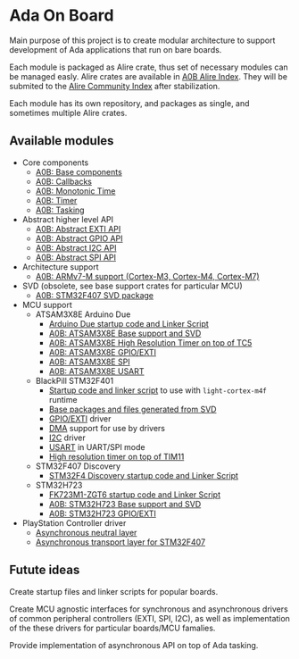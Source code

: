 # Ada On Board

Main purpose of this project is to create modular architecture to support
development of Ada applications that run on bare boards.

Each module is packaged as Alire crate, thus set of necessary modules can be managed easly. Alire crates are available in [A0B Alire Index](https://github.com/godunko/a0b-alire-index). They will be submited to the [Alire Community Index](https://github.com/alire-project/alire-index) after stabilization.

Each module has its own repository, and packages as single, and sometimes multiple Alire crates.

## Available modules

 * Core components
   * [A0B: Base components](https://github.com/godunko/a0b-base)
   * [A0B: Callbacks](https://github.com/godunko/a0b-callbacks)
   * [A0B: Monotonic Time](https://github.com/godunko/a0b-time)
   * [A0B: Timer](https://github.com/godunko/a0b-timer)
   * [A0B: Tasking](https://github.com/godunko/a0b-tasking)
 * Abstract higher level API
   * [A0B: Abstract EXTI API](https://github.com/godunko/a0b-exti)
   * [A0B: Abstract GPIO API](https://github.com/godunko/a0b-gpio)
   * [A0B: Abstract I2C API](https://github.com/godunko/a0b-i2c)
   * [A0B: Abstract SPI API](https://github.com/godunko/a0b-spi)
 * Architecture support
   * [A0B: ARMv7-M support (Cortex-M3, Cortex-M4, Cortex-M7)](https://github.com/godunko/a0b-armv7m)
 * SVD (obsolete, see base support crates for particular MCU)
   * [A0B: STM32F407 SVD package](https://github.com/godunko/a0b-svd-stm32f407)
 * MCU support
   * ATSAM3X8E Arduino Due
     * [Arduino Due startup code and Linker Script](https://github.com/godunko/light-startup)
     * [A0B: ATSAM3X8E Base support and SVD](https://github.com/godunko/a0b-atsam3x8e)
     * [A0B: ATSAM3X8E High Resolution Timer on top of TC5](https://github.com/godunko/a0b-atsam3x8e-tc5_timer)
     * [A0B: ATSAM3X8E GPIO/EXTI](https://github.com/godunko/a0b-atsam3x8e-gpio)
     * [A0B: ATSAM3X8E SPI](https://github.com/godunko/a0b-atsam3x8e-spi)
     * [A0B: ATSAM3X8E USART](https://github.com/godunko/a0b-atsam3x8e-usart)
   * BlackPill STM32F401
     * [Startup code and linker script](https://github.com/godunko/light-startup) to use with `light-cortex-m4f` runtime
     * [Base packages and files generated from SVD](https://github.com/godunko/a0b-stm32f401)
     * [GPIO/EXTI](https://github.com/godunko/a0b-stm32f401-gpio) driver
     * [DMA](https://github.com/godunko/a0b-stm32f401-dma) support for use by drivers
     * [I2C](https://github.com/godunko/a0b-stm32f401-i2c) driver
     * [USART](https://github.com/godunko/a0b-stm32f401-usart) in UART/SPI mode
     * [High resolution timer on top of TIM11](https://github.com/godunko/a0b-stm32f401-tim11_timer)
   * STM32F407 Discovery
     * [STM32F4 Discovery startup code and Linker Script](https://github.com/godunko/light-startup)
   * STM32H723
     * [FK723M1-ZGT6 startup code and Linker Script](https://github.com/godunko/light-startup)
     * [A0B: STM32H723 Base support and SVD](https://github.com/godunko/a0b-stm32h723)
     * [A0B: STM32H723 GPIO/EXTI](https://github.com/godunko/a0b-stm32h723-gpio)
 * PlayStation Controller driver
   * [Asynchronous neutral layer](https://github.com/godunko/a0b-playstation2_controller-async)
   * [Asynchronous transport layer for STM32F407](https://github.com/godunko/a0b-playstation2_controller-async-stm32f407)

## Futute ideas

Create startup files and linker scripts for popular boards.

Create MCU agnostic interfaces for synchronous and asynchronous drivers of common peripheral controllers (EXTI, SPI, I2C), as well as implementation of the these drivers for particular boards/MCU famalies. 

Provide implementation of asynchronous API on top of Ada tasking.
